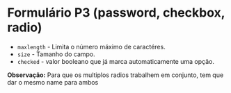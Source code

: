 # Formulário P3 (password, checkbox, radio)

- `maxlength` - Limita o número máximo de caractéres.
- `size` - Tamanho do campo.
- `checked` - valor booleano que já marca automaticamente uma opção.

**Observação:** Para que os multiplos radios trabalhem em conjunto, tem que dar o mesmo name para ambos 
